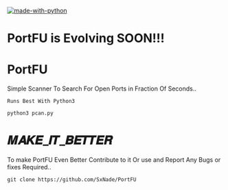 [![made-with-python](https://img.shields.io/badge/Made%20with-Python-1f425f.svg)](https://www.python.org/)

# PortFU is Evolving SOON!!!

# PortFU
Simple Scanner To Search For Open Ports in Fraction Of Seconds..

`Runs Best With Python3`

`python3 pcan.py`
# 𝑴𝑨𝑲𝑬_𝑰𝑻_𝑩𝑬𝑻𝑻𝑬𝑹
To make PortFU Even Better Contribute to it Or use and Report Any Bugs or fixes Required..


`git clone https://github.com/SxNade/PortFU`
